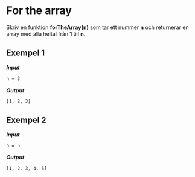 # For the array

Skriv en funktion **forTheArray(n)** som tar ett nummer **n** och returnerar en array med alla heltal från **1** till **n**.

## Exempel 1

**_Input_**

```bash
n = 3
```

**_Output_**

```bash
[1, 2, 3]
```

## Exempel 2

**_Input_**

```bash
n = 5
```

**_Output_**

```bash
[1, 2, 3, 4, 5]
```
